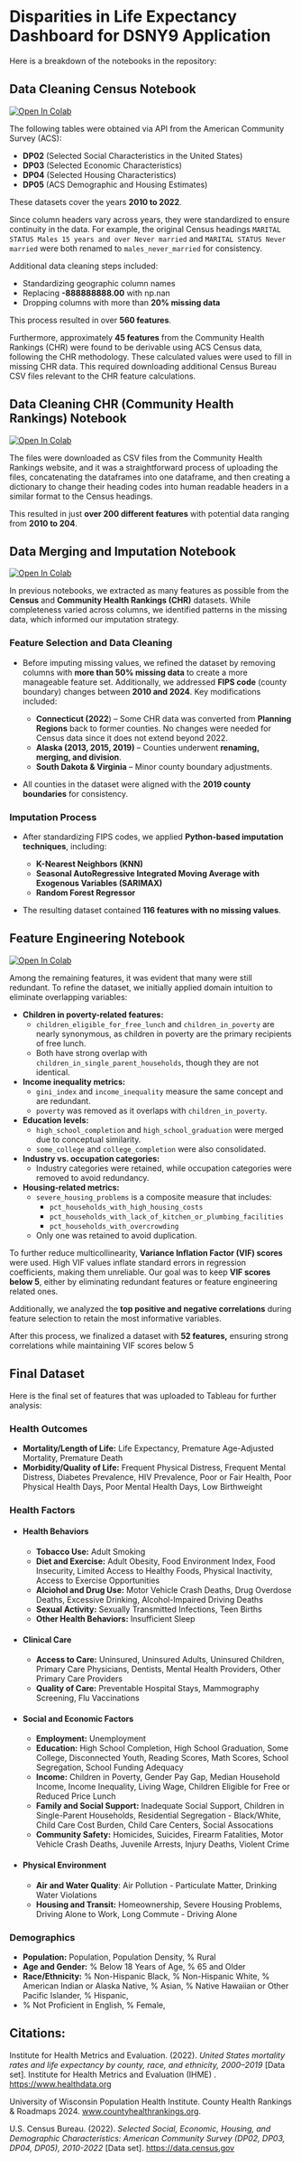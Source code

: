 # Disparities in Life Expectancy Dashboard for DSNY9 Application

Here is a breakdown of the notebooks in the repository:

## Data Cleaning Census Notebook

[![Open In Colab](https://colab.research.google.com/assets/colab-badge.svg)](https://colab.research.google.com/github/datascisteven/DSNY9-Disparities-in-Life-Expectancy-Dashboard/blob/main/Data%20Cleaning%20Census.ipynb)

The following tables were obtained via API from the American Community Survey (ACS):

* **DP02** (Selected Social Characteristics in the United States)
* **DP03** (Selected Economic Characteristics)
* **DP04** (Selected Housing Characteristics)
* **DP05** (ACS Demographic and Housing Estimates)

These datasets cover the years **2010 to 2022**.

Since column headers vary across years, they were standardized to ensure continuity in the data. For example, the original Census headings ``MARITAL STATUS Males 15 years and over Never married`` and `MARITAL STATUS Never married` were both renamed to `males_never_married` for consistency.

Additional data cleaning steps included:

* Standardizing geographic column names
* Replacing **-888888888.00** with np.nan
* Dropping columns with more than **20% missing data**

This process resulted in over **560 features**.

Furthermore, approximately **45 features** from the Community Health Rankings (CHR) were found to be derivable using ACS Census data, following the CHR methodology. These calculated values were used to fill in missing CHR data. This required downloading additional Census Bureau CSV files relevant to the CHR feature calculations.

## Data Cleaning CHR (Community Health Rankings) Notebook

[![Open In Colab](https://colab.research.google.com/assets/colab-badge.svg)](https://colab.research.google.com/github/datascisteven/DSNY9-Disparities-in-Life-Expectancy-Dashboard/blob/main/Data%20Cleaning%20CHR.ipynb)

The files were downloaded as CSV files from the Community Health Rankings website, and it was a straightforward process of uploading the files, concatenating the dataframes into one dataframe, and then creating a dictionary to change their heading codes into human readable headers in a similar format to the Census headings.

This resulted in just **over 200 different features** with potential data ranging from **2010 to 204**.

## Data Merging and Imputation Notebook

[![Open In Colab](https://colab.research.google.com/assets/colab-badge.svg)](https://colab.research.google.com/github/datascisteven/DSNY9-Disparities-in-Life-Expectancy-Dashboard/blob/main/Data%20Merging%20and%20Imputation.ipynb)

In previous notebooks, we extracted as many features as possible from the **Census** and **Community Health Rankings (CHR)** datasets. While completeness varied across columns, we identified patterns in the missing data, which informed our imputation strategy.

### **Feature Selection and Data Cleaning**

- Before imputing missing values, we refined the dataset by removing columns with **more than 50% missing data** to create a more manageable feature set. Additionally, we addressed **FIPS code** (county boundary) changes between **2010 and 2024**. Key modifications included:

  - **Connecticut (2022**) – Some CHR data was converted from **Planning Regions** back to former counties. No changes were needed for Census data since it does not extend beyond 2022.
  - **Alaska (2013, 2015, 2019)** – Counties underwent **renaming, merging, and division**.
  - **South Dakota & Virginia** – Minor county boundary adjustments.
- All counties in the dataset were aligned with the **2019 county boundaries** for consistency.

### **Imputation Process**

- After standardizing FIPS codes, we applied **Python-based imputation techniques**, including:

  - **K-Nearest Neighbors (KNN)**
  - **Seasonal AutoRegressive Integrated Moving Average with Exogenous Variables (SARIMAX)**
  - **Random Forest Regressor**
- The resulting dataset contained **116 features with no missing values**.

## Feature Engineering Notebook

[![Open In Colab](https://colab.research.google.com/assets/colab-badge.svg)](https://colab.research.google.com/github/datascisteven/DSNY9-Disparities-in-Life-Expectancy-Dashboard/blob/main/Feature%20Engineering.ipynb)

Among the remaining features, it was evident that many were still redundant. To refine the dataset, we initially applied domain intuition to eliminate overlapping variables:

* **Children in poverty-related features:**
  * ``children_eligible_for_free_lunch`` and ``children_in_poverty`` are nearly synonymous, as children in poverty are the primary recipients of free lunch.
  * Both have strong overlap with ``children_in_single_parent_households``, though they are not identical.
* **Income inequality metrics:**
  * ``gini_index`` and ``income_inequality`` measure the same concept and are redundant.
  * ``poverty`` was removed as it overlaps with ``children_in_poverty``.
* **Education levels:**
  * ``high_school_completion`` and ``high_school_graduation`` were merged due to conceptual similarity.
  * ``some_college`` and ``college_completion`` were also consolidated.
* **Industry vs. occupation categories:**
  * Industry categories were retained, while occupation categories were removed to avoid redundancy.
* **Housing-related metrics:**
  * ``severe_housing_problems`` is a composite measure that includes:
    * ``pct_households_with_high_housing_costs``
    * ``pct_households_with_lack_of_kitchen_or_plumbing_facilities``
    * ``pct_households_with_overcrowding``
  * Only one was retained to avoid duplication.

To further reduce multicollinearity, **Variance Inflation Factor (VIF) scores** were used. High VIF values inflate standard errors in regression coefficients, making them unreliable. Our goal was to keep **VIF scores below 5**, either by eliminating redundant features or feature engineering related ones.

Additionally, we analyzed the **top positive and negative correlations** during feature selection to retain the most informative variables.

After this process, we finalized a dataset with **52 features,** ensuring strong correlations while maintaining VIF scores below 5

## Final Dataset

Here is the final set of features that was uploaded to Tableau for further analysis:

### **Health Outcomes**

- **Mortality/Length of Life:** Life Expectancy, Premature Age-Adjusted Mortality, Premature Death
- **Morbidity/Quality of Life:** Frequent Physical Distress, Frequent Mental Distress, Diabetes Prevalence, HIV Prevalence, Poor or Fair Health, Poor Physical Health Days, Poor Mental Health Days, Low Birthweight

### **Health Factors**

- #### **Health Behaviors**
  - **Tobacco Use:** Adult Smoking
  - **Diet and Exercise:** Adult Obesity, Food Environment Index, Food Insecurity, Limited Access to Healthy Foods, Physical Inactivity, Access to Exercise Opportunities
  - **Alciohol and Drug Use:** Motor Vehicle Crash Deaths, Drug Overdose Deaths, Excessive Drinking, Alcohol-Impaired Driving Deaths
  - **Sexual Activity:** Sexually Transmitted Infections, Teen Births
  - **Other Health Behaviors:** Insufficient Sleep

- #### **Clinical Care**
  - **Access to Care:** Uninsured, Uninsured Adults, Uninsured Children, Primary Care Physicians, Dentists, Mental Health Providers, Other Primary Care Providers
  - **Quality of Care:** Preventable Hospital Stays, Mammography Screening, Flu Vaccinations

- #### **Social and Economic Factors**
  - **Employment:** Unemployment
  - **Education:** High School Completion, High School Graduation, Some College, Disconnected Youth, Reading Scores, Math Scores, School Segregation, School Funding Adequacy
  - **Income:** Children in Poverty, Gender Pay Gap, Median Household Income, Income Inequality, Living Wage, Children Eligible for Free or Reduced Price Lunch
  - **Family and Social Support:** Inadequate Social Support, Children in Single-Parent Households, Residential Segregation - Black/White, Child Care Cost Burden, Child Care Centers, Social Assocations
  - **Community Safety:** Homicides, Suicides, Firearm Fatalities, Motor Vehicle Crash Deaths, Juvenile Arrests, Injury Deaths, Violent Crime

- #### **Physical Environment**
  - **Air and Water Quality**: Air Pollution - Particulate Matter, Drinking Water Violations
  - **Housing and Transit:** Homeownership, Severe Housing Problems, Driving Alone to Work, Long Commute - Driving Alone

### **Demographics**

- **Population:**  Population, Population Density, % Rural
- **Age and Gender:**  % Below 18 Years of Age, % 65 and Older
- **Race/Ethnicity:**  % Non-Hispanic Black, % Non-Hispanic White, % American Indian or Alaska Native, % Asian, % Native Hawaiian or Other Pacific Islander, % Hispanic,
- % Not Proficient in English, % Female,

## Citations:

Institute for Health Metrics and Evaluation. (2022). *United States mortality rates and life expectancy by county, race, and ethnicity, 2000–2019* [Data set].  Institute for Health Metrics and Evaluation (IHME) . https://www.healthdata.org

University of Wisconsin Population Health Institute. County Health Rankings & Roadmaps 2024. www.countyhealthrankings.org.

U.S. Census Bureau. (2022). *Selected Social, Economic, Housing, and Demographic Characteristics: American Community Survey (DP02, DP03, DP04, DP05), 2010-2022* [Data set]. https://data.census.gov
